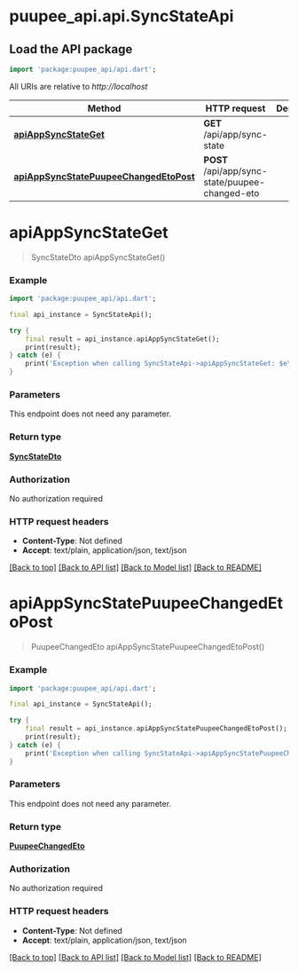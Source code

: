 # puupee_api.api.SyncStateApi

## Load the API package
```dart
import 'package:puupee_api/api.dart';
```

All URIs are relative to *http://localhost*

Method | HTTP request | Description
------------- | ------------- | -------------
[**apiAppSyncStateGet**](SyncStateApi.md#apiappsyncstateget) | **GET** /api/app/sync-state | 
[**apiAppSyncStatePuupeeChangedEtoPost**](SyncStateApi.md#apiappsyncstatepuupeechangedetopost) | **POST** /api/app/sync-state/puupee-changed-eto | 


# **apiAppSyncStateGet**
> SyncStateDto apiAppSyncStateGet()



### Example
```dart
import 'package:puupee_api/api.dart';

final api_instance = SyncStateApi();

try {
    final result = api_instance.apiAppSyncStateGet();
    print(result);
} catch (e) {
    print('Exception when calling SyncStateApi->apiAppSyncStateGet: $e\n');
}
```

### Parameters
This endpoint does not need any parameter.

### Return type

[**SyncStateDto**](SyncStateDto.md)

### Authorization

No authorization required

### HTTP request headers

 - **Content-Type**: Not defined
 - **Accept**: text/plain, application/json, text/json

[[Back to top]](#) [[Back to API list]](../README.md#documentation-for-api-endpoints) [[Back to Model list]](../README.md#documentation-for-models) [[Back to README]](../README.md)

# **apiAppSyncStatePuupeeChangedEtoPost**
> PuupeeChangedEto apiAppSyncStatePuupeeChangedEtoPost()



### Example
```dart
import 'package:puupee_api/api.dart';

final api_instance = SyncStateApi();

try {
    final result = api_instance.apiAppSyncStatePuupeeChangedEtoPost();
    print(result);
} catch (e) {
    print('Exception when calling SyncStateApi->apiAppSyncStatePuupeeChangedEtoPost: $e\n');
}
```

### Parameters
This endpoint does not need any parameter.

### Return type

[**PuupeeChangedEto**](PuupeeChangedEto.md)

### Authorization

No authorization required

### HTTP request headers

 - **Content-Type**: Not defined
 - **Accept**: text/plain, application/json, text/json

[[Back to top]](#) [[Back to API list]](../README.md#documentation-for-api-endpoints) [[Back to Model list]](../README.md#documentation-for-models) [[Back to README]](../README.md)

